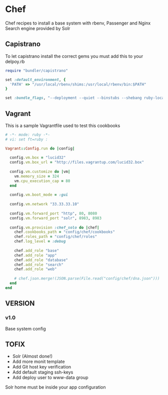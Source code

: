 # Chef

Chef recipes to install a base system with rbenv, Passenger and Nginx
Search engine provided by Solr


## Capistrano

To let capistrano install the correct gems you must add this to your delpoy.rb

``` ruby
require "bundler/capistrano"

set :default_environment, {
  'PATH' => "/usr/local/rbenv/shims:/usr/local/rbenv/bin:$PATH"
}

set :bundle_flags, "--deployment --quiet --binstubs --shebang ruby-local-exec"
```

## Vagrant

This is a sample Vagrantfile used to test this cookbooks

``` ruby
# -*- mode: ruby -*-
# vi: set ft=ruby :

Vagrant::Config.run do |config|
  
  config.vm.box = "lucid32"
  config.vm.box_url = "http://files.vagrantup.com/lucid32.box"
  
  config.vm.customize do |vm|
    vm.memory_size = 324
    vm.cpu_execution_cap = 80
  end
  
  config.vm.boot_mode = :gui
  
  config.vm.network "33.33.33.10"
  
  config.vm.forward_port "http", 80, 8080
  config.vm.forward_port "solr", 8983, 8983
  
  config.vm.provision :chef_solo do |chef|
    chef.cookbooks_path = "config/chef/cookbooks"
    chef.roles_path = "config/chef/roles"
    chef.log_level = :debug
    
    chef.add_role "base"
    chef.add_role "app"
    chef.add_role "database"
    chef.add_role "search"
    chef.add_role "web"
    
    # chef.json.merge!(JSON.parse(File.read("config/chef/dna.json")))
  end
end
```

## VERSION

### v1.0

Base system config

## TOFIX

* Solr (Almost done!)
* Add more monit template
* Add Git host key verification
* Add default staging ssh-keys
* Add deploy user to www-data group




Solr home must be inside your app configuration
